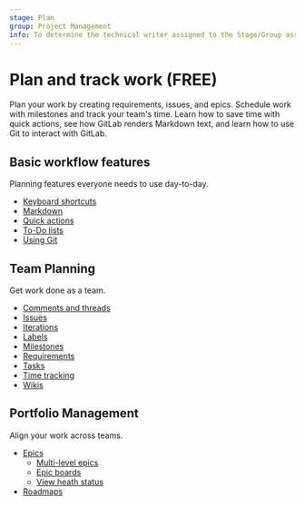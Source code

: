 ```yaml
---
stage: Plan
group: Project Management
info: To determine the technical writer assigned to the Stage/Group associated with this page, see https://about.gitlab.com/handbook/engineering/ux/technical-writing/#assignments
---
```


# Plan and track work **(FREE)**

Plan your work by creating requirements, issues, and epics. Schedule work
with milestones and track your team's time. Learn how to save time with
quick actions, see how GitLab renders Markdown text, and learn how to
use Git to interact with GitLab.

## Basic workflow features

Planning features everyone needs to use day-to-day.

- [Keyboard shortcuts](../user/shortcuts.md)
- [Markdown](../user/markdown.md)
- [Quick actions](../user/project/quick_actions.md)
- [To-Do lists](../user/todos.md)
- [Using Git](../topics/git/index.md)

## Team Planning

Get work done as a team.

- [Comments and threads](../user/discussions/index.md)
- [Issues](../user/project/issues/index.md)
- [Iterations](../user/group/iterations/index.md)
- [Labels](../user/project/labels.md)
- [Milestones](../user/project/milestones/index.md)
- [Requirements](../user/project/requirements/index.md)
- [Tasks](../user/tasks.md)
- [Time tracking](../user/project/time_tracking.md)
- [Wikis](../user/project/wiki/index.md)

## Portfolio Management

Align your work across teams.

- [Epics](../user/group/epics/index.md)
  - [Multi-level epics](../user/group/epics/manage_epics.md#multi-level-child-epics)
  - [Epic boards](../user/group/epics/epic_boards.md)
  - [View heath status](../user/project/issues/managing_issues.md#health-status)
- [Roadmaps](../user/group/roadmap/index.md)
